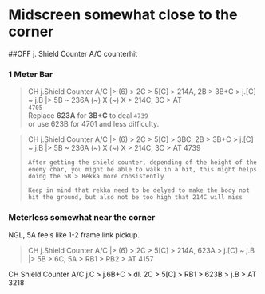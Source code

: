 # Midscreen somewhat close to the corner

##OFF j. Shield Counter A/C counterhit

### 1 Meter Bar

> CH j.Shield Counter A/C |> (6) > 2C > 5[C] > 214A, 2B > 3B+C > j.[C] ~ j.B |> 5B ~ 236A (~) X (~) X > 214C, 3C > AT \
> `4705` \
> Replace **623A** for **3B+C** to deal `4739`\
> or use 623B for 4701 and less difficulty.
> 
 
[comment]: <> (#### 1 Moonskill)

> CH j.Shield Counter A/C |> (6) > 2C > 5[C] > 3BC, 2B > 3B+C > j.[C] ~ j.B |> 5B ~ 236A (~) X (~) X > 214C, 3C > AT 4739
> 
> ```text
> After getting the shield counter, depending of the height of the enemy char, you might be able to walk in a bit, this might helps doing the 5B > Rekka more consistently 
>
> Keep in mind that rekka need to be delyed to make the body not hit the ground, but also not be too high that 214C will miss
> ```

### Meterless somewhat near the corner
NGL, 5A feels like 1-2 frame link pickup.
> CH j.Shield Counter A/C |> (6) > 2C > 5[C] > 214A, 623A > j.[C] ~ j.B |> 5B > 6C, 5A > RB1 > RB2 > AT 4157
 

CH Shield Counter A/C j.C > j.6B+C > dl. 2C > 5[C] > RB1 > 623B > j.B > AT 3218